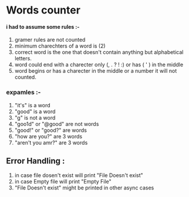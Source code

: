# Words counter #

#### i had to assume some rules :- ###
1. gramer rules are not counted
2. minimum charechters of a word is (2)
3. correct word is the one that doesn't contain anything but alphabetical letters. 
4. word could end with a charecter only (, . ? ! :) or has ( ' ) in the middle
5. word begins or has a charecter in the middle or a number it will not counted.
### expamles :- ###
1. "it's" is a word
2. "good" is a word 
3. "g" is not a word 
4. "goo1d" or "@good" are not words
5. "good!" or "good?" are words
6. "how are     you?" are 3 words
7. "aren't you amr?" are 3 words

## Error Handling : ##
1. in case file dosen't exist will print "File Doesn't exist"
2. in case Empty file will print "Empty File"
3. "File Doesn't exist" might be printed in other async cases
